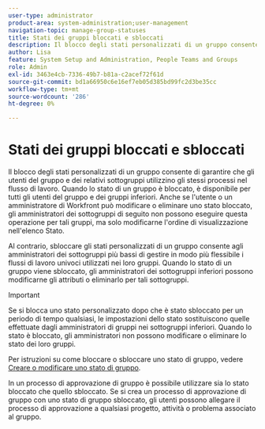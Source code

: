 ```yaml
---
user-type: administrator
product-area: system-administration;user-management
navigation-topic: manage-group-statuses
title: Stati dei gruppi bloccati e sbloccati
description: Il blocco degli stati personalizzati di un gruppo consente di garantire che gli utenti del gruppo e dei relativi sottogruppi utilizzino gli stessi processi nel flusso di lavoro. Quando lo stato di un gruppo è bloccato, è disponibile per tutti gli utenti del gruppo e dei gruppi inferiori.
author: Lisa
feature: System Setup and Administration, People Teams and Groups
role: Admin
exl-id: 3463e4cb-7336-49b7-b81a-c2acef72f61d
source-git-commit: bd1a66950c6e16ef7eb05d385bd99fc2d3be35cc
workflow-type: tm+mt
source-wordcount: '286'
ht-degree: 0%

---
```


# Stati dei gruppi bloccati e sbloccati

Il blocco degli stati personalizzati di un gruppo consente di garantire che gli utenti del gruppo e dei relativi sottogruppi utilizzino gli stessi processi nel flusso di lavoro. Quando lo stato di un gruppo è bloccato, è disponibile per tutti gli utenti del gruppo e dei gruppi inferiori. Anche se l&#39;utente o un amministratore di Workfront può modificare o eliminare uno stato bloccato, gli amministratori dei sottogruppi di seguito non possono eseguire questa operazione per tali gruppi, ma solo modificarne l&#39;ordine di visualizzazione nell&#39;elenco Stato.

Al contrario, sbloccare gli stati personalizzati di un gruppo consente agli amministratori dei sottogruppi più bassi di gestire in modo più flessibile i flussi di lavoro univoci utilizzati nei loro gruppi. Quando lo stato di un gruppo viene sbloccato, gli amministratori dei sottogruppi inferiori possono modificarne gli attributi o eliminarlo per tali sottogruppi.

>[!IMPORTANT]
>
>Se si blocca uno stato personalizzato dopo che è stato sbloccato per un periodo di tempo qualsiasi, le impostazioni dello stato sostituiscono quelle effettuate dagli amministratori di gruppi nei sottogruppi inferiori. Quando lo stato è bloccato, gli amministratori non possono modificare o eliminare lo stato dei loro gruppi.

Per istruzioni su come bloccare o sbloccare uno stato di gruppo, vedere [Creare o modificare uno stato di gruppo](../../../administration-and-setup/manage-groups/manage-group-statuses/create-or-edit-a-group-status.md).

In un processo di approvazione di gruppo è possibile utilizzare sia lo stato bloccato che quello sbloccato. Se si crea un processo di approvazione di gruppo con uno stato di gruppo sbloccato, gli utenti possono allegare il processo di approvazione a qualsiasi progetto, attività o problema associato al gruppo.

